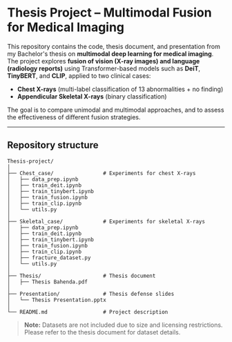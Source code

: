 # Thesis Project – Multimodal Fusion for Medical Imaging

This repository contains the code, thesis document, and presentation from my Bachelor's thesis on **multimodal deep learning for medical imaging**. 
The project explores **fusion of vision (X-ray images) and language (radiology reports)** using Transformer-based models such as **DeiT**, **TinyBERT**, and **CLIP**, applied to two clinical cases:

- **Chest X-rays** (multi-label classification of 13 abnormalities + no finding)  
- **Appendicular Skeletal X-rays** (binary classification)  

The goal is to compare unimodal and multimodal approaches, and to assess the effectiveness of different fusion strategies.

---

## Repository structure

```
Thesis-project/
│
├── Chest_case/                # Experiments for chest X-rays
│   ├── data_prep.ipynb
│   ├── train_deit.ipynb
│   ├── train_tinybert.ipynb
│   ├── train_fusion.ipynb
│   ├── train_clip.ipynb
│   └── utils.py
│
├── Skeletal_case/             # Experiments for skeletal X-rays
│   ├── data_prep.ipynb
│   ├── train_deit.ipynb
│   ├── train_tinybert.ipynb
│   ├── train_fusion.ipynb
│   ├── train_clip.ipynb
│   ├── fracture_dataset.py
│   └── utils.py
│
├── Thesis/                    # Thesis document
│   ├── Thesis Bahenda.pdf
│
├── Presentation/              # Thesis defense slides
│   └── Thesis Presentation.pptx
│
└── README.md                  # Project description

```

> **Note:** Datasets are not included due to size and licensing restrictions.
> Please refer to the thesis document for dataset details.
